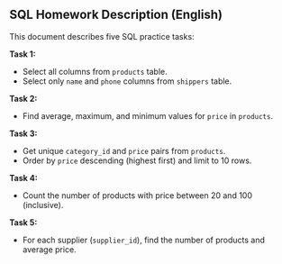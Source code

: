 ## SQL Homework Description (English)

This document describes five SQL practice tasks:

**Task 1:**

- Select all columns from `products` table.
- Select only `name` and `phone` columns from `shippers` table.

**Task 2:**

- Find average, maximum, and minimum values for `price` in `products`.

**Task 3:**

- Get unique `category_id` and `price` pairs from `products`.
- Order by `price` descending (highest first) and limit to 10 rows.

**Task 4:**

- Count the number of products with price between 20 and 100 (inclusive).

**Task 5:**

- For each supplier (`supplier_id`), find the number of products and average price.
